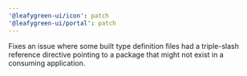 ```yaml
---
'@leafygreen-ui/icon': patch
'@leafygreen-ui/portal': patch
---
```


Fixes an issue where some built type definition files had a triple-slash reference directive pointing to a package that might not exist in a consuming application.
